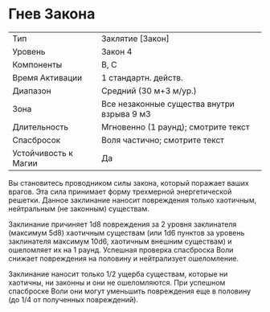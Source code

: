 
# Гнев Закона

| | |
|---|---|
|Тип|Заклятие [Закон]|
|Уровень| Закон 4|
|Компоненты| В, С|
|Время Активации| 1 стандартн. действ.|
|Диапазон| Средний (30 м+3 м/ур.)|
|Зона| Все незаконные существа внутри взрыва 9 м3|
|Длительность| Мгновенно (1 раунд); смотрите текст|
|Спасбросок| Воля частично; смотрите текст|
|Устойчивость к Магии| Да|

Вы становитесь проводником силы закона, который поражает ваших врагов. Эта сила принимает форму трехмерной энергетической решетки. Данное заклинание наносит повреждения только хаотичным, нейтральным (не законным) существам. 

Заклинание причиняет 1d8 повреждения за 2 уровня заклинателя (максимум 5d8) хаотичным существам (или 1d6 пунктов за уровень заклинателя максимум 10d6, хаотичным внешним существам) и ошеломляет их на 1 раунд. Успешная проверка спасброска Воли снижает повреждения на половину и нейтрализует ошеломление.

Заклинание наносит только 1/2 ущерба существам, которые ни хаотичны, ни законны и они не ошеломляются. При успешном спасброске Воли они могут уменьшить повреждения еще в половину (до 1/4 от полученных повреждений).